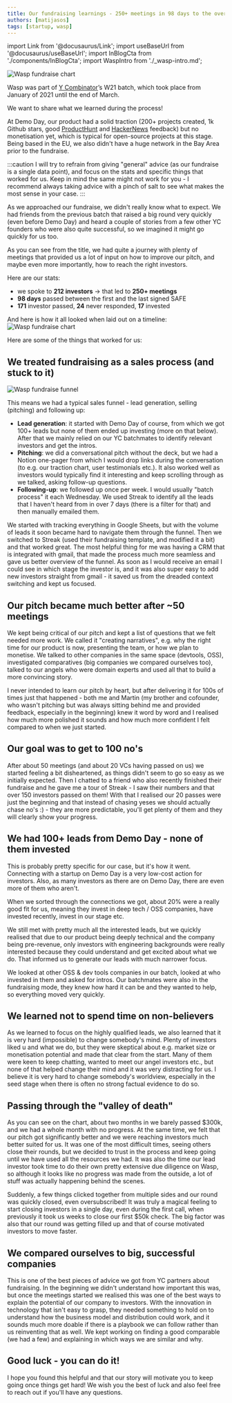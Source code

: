 ```yaml
---
title: Our fundraising learnings - 250+ meetings in 98 days to the oversubscribed round
authors: [matijasos]
tags: [startup, wasp]
---
```


import Link from '@docusaurus/Link';
import useBaseUrl from '@docusaurus/useBaseUrl';
import InBlogCta from './components/InBlogCta';
import WaspIntro from './_wasp-intro.md';

![Wasp fundraise chart](../static/img/wasp-fundraise-chart.png)

Wasp was part of [Y Combinator](https://www.ycombinator.com/)’s W21 batch, which took place from January of 2021 until the end of March.

We want to share what we learned during the process!

<!--truncate-->

<WaspIntro />

<InBlogCta />

At Demo Day, our product had a solid traction (200+ projects created, 1k Github stars, good [ProductHunt](https://www.producthunt.com/posts/wasp-lang-alpha) and [HackerNews](https://news.ycombinator.com/item?id=26091956) feedback) but no monetisation yet, which is typical for open-source projects at this stage. Being based in the EU, we also didn't have a huge network in the Bay Area prior to the fundraise.

:::caution
I will try to refrain from giving "general" advice (as our fundraise is a single data point), and focus on the stats and specific things that worked for us. Keep in mind the same might not work for you - I recommend always taking advice with a pinch of salt to see what makes the most sense in your case.
:::

As we approached our fundraise, we didn't really know what to expect. We had friends from the previous batch that raised a big round very quickly (even before Demo Day) and heard a couple of stories from a few other YC founders who were also quite successful, so we imagined it might go quickly for us too.

As you can see from the title, we had quite a journey with plenty of meetings that provided us a lot of input on how to improve our pitch, and maybe even more importantly, how to reach the right investors.

Here are our stats:

- we spoke to **212 investors** → that led to **250+ meetings**
- **98 days** passed between the first and the last signed SAFE
- **171** investor passed, **24** never responded, **17** invested

And here is how it all looked when laid out on a timeline:
![Wasp fundraise chart](../static/img/wasp-fundraise-chart.png)

Here are some of the things that worked for us:

## We treated fundraising as a sales process (and stuck to it)

![Wasp fundraise funnel](../static/img/wasp-fundraise-funnel.png)

This means we had a typical sales funnel - lead generation, selling (pitching) and following up:

- **Lead generation**: it started with Demo Day of course, from which we got 100+ leads but none of them ended up investing (more on that below). After that we mainly relied on our YC batchmates to identify relevant investors and get the intros.
- **Pitching**: we did a conversational pitch without the deck, but we had a Notion one-pager from which I would drop links during the conversation (to e.g. our traction chart, user testimonials etc.). It also worked well as investors would typically find it interesting and keep scrolling through as we talked, asking follow-up questions.
- **Following-up**: we followed up once per week. I would usually "batch process" it each Wednesday. We used Streak to identify all the leads that I haven't heard from in over 7 days (there is a filter for that) and then manually emailed them.

We started with tracking everything in Google Sheets, but with the volume of leads it soon became hard to navigate them through the funnel. Then we switched to Streak (used their fundraising template, and modified it a bit) and that worked great. The most helpful thing for me was having a CRM that is integrated with gmail, that made the process much more seamless and gave us better overview of the funnel. As soon as I would receive an email I could see in which stage the investor is, and it was also super easy to add new investors straight from gmail - it saved us from the dreaded context switching and kept us focused.

## Our pitch became much better after ~50 meetings

We kept being critical of our pitch and kept a list of questions that we felt needed more work. We called it "creating narratives", e.g. why the right time for our product is now, presenting the team, or how we plan to monetise. We talked to other companies in the same space (devtools, OSS), investigated comparatives (big companies we compared ourselves too), talked to our angels who were domain experts and used all that to build a more convincing story.

I never intended to learn our pitch by heart, but after delivering it for 100s of times just that happened - both me and Martin (my brother and cofounder, who wasn't pitching but was always sitting behind me and provided feedback, especially in the beginning) knew it word by word and I realised how much more polished it sounds and how much more confident I felt compared to when we just started.

## Our goal was to get to 100 no's

After about 50 meetings (and about 20 VCs having passed on us) we started feeling a bit disheartened, as things didn't seem to go so easy as we initially expected. Then I chatted to a friend who also recently finished their fundraise and he gave me a tour of Streak - I saw their numbers and that over 150 investors passed on them! With that I realised our 20 passes were just the beginning and that instead of chasing yeses we should actually chase no's :) - they are more predictable, you'll get plenty of them and they will clearly show your progress.

## We had 100+ leads from Demo Day - none of them invested

This is probably pretty specific for our case, but it's how it went. Connecting with a startup on Demo Day is a very low-cost action for investors. Also, as many investors as there are on Demo Day, there are even more of them who aren't.

When we sorted through the connections we got, about 20% were a really good fit for us, meaning they invest in deep tech / OSS companies, have invested recently, invest in our stage etc.

We still met with pretty much all the interested leads, but we quickly realised that due to our product being deeply technical and the company being pre-revenue, only investors with engineering backgrounds were really interested because they could understand and get excited about what we do. That informed us to generate our leads with much narrower focus.

We looked at other OSS & dev tools companies in our batch, looked at who invested in them and asked for intros. Our batchmates were also in the fundraising mode, they knew how hard it can be and they wanted to help, so everything moved very quickly.

## We learned not to spend time on non-believers

As we learned to focus on the highly qualified leads, we also learned that it is very hard (impossible) to change somebody's mind. Plenty of investors liked u and what we do, but they were skeptical about e.g. market size or monetisation potential and made that clear from the start. Many of them were keen to keep chatting, wanted to meet our angel investors etc., but none of that helped change their mind and it was very distracting for us. I believe it is very hard to change somebody's worldview, especially in the seed stage when there is often no strong factual evidence to do so.

## Passing through the "valley of death"

As you can see on the chart, about two months in we barely passed $300k, and we had a whole month with no progress. At the same time, we felt that our pitch got significantly better and we were reaching investors much better suited for us.
It was one of the most difficult times, seeing others close their rounds, but we decided to trust in the process and keep going until we have used all the resources we had. It was also the time our lead investor took time to do their own pretty extensive due diligence on Wasp, so although it looks like no progress was made from the outside, a lot of stuff was actually happening behind the scenes.

Suddenly, a few things clicked together from multiple sides and our round was quickly closed, even oversubscribed! It was truly a magical feeling to start closing investors in a single day, even during the first call, when previously it took us weeks to close our first $50k check. The big factor was also that our round was getting filled up and that of course motivated investors to move faster.

## We compared ourselves to big, successful companies

This is one of the best pieces of advice we got from YC partners about fundraising. In the beginning we didn't understand how important this was, but once the meetings started we realised this was one of the best ways to explain the potential of our company to investors. With the innovation in technology that isn't easy to grasp, they needed something to hold on to understand how the business model and distribution could work, and it sounds much more doable if there is a playbook we can follow rather than us reinventing that as well. We kept working on finding a good comparable (we had a few) and explaining in which ways we are similar and why.

## Good luck - you can do it!

I hope you found this helpful and that our story will motivate you to keep going once things get hard! We wish you the best of luck and also feel free to reach out if you'll have any questions.

<InBlogCta />
